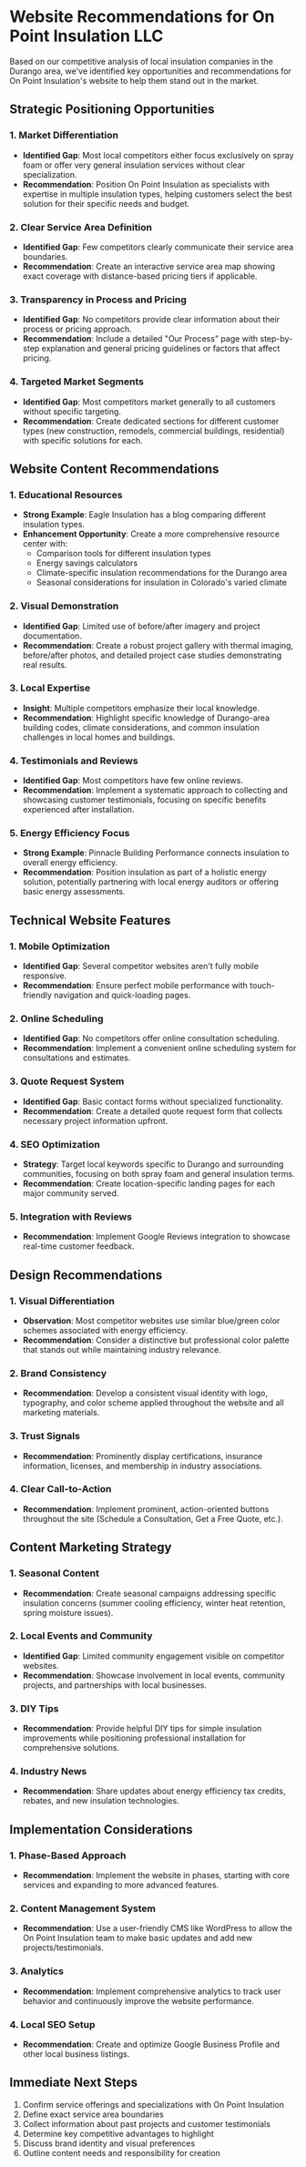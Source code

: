 # Website Recommendations for On Point Insulation LLC

Based on our competitive analysis of local insulation companies in the Durango area, we've identified key opportunities and recommendations for On Point Insulation's website to help them stand out in the market.

## Strategic Positioning Opportunities

### 1. Market Differentiation
- **Identified Gap**: Most local competitors either focus exclusively on spray foam or offer very general insulation services without clear specialization.
- **Recommendation**: Position On Point Insulation as specialists with expertise in multiple insulation types, helping customers select the best solution for their specific needs and budget.

### 2. Clear Service Area Definition
- **Identified Gap**: Few competitors clearly communicate their service area boundaries.
- **Recommendation**: Create an interactive service area map showing exact coverage with distance-based pricing tiers if applicable.

### 3. Transparency in Process and Pricing
- **Identified Gap**: No competitors provide clear information about their process or pricing approach.
- **Recommendation**: Include a detailed "Our Process" page with step-by-step explanation and general pricing guidelines or factors that affect pricing.

### 4. Targeted Market Segments
- **Identified Gap**: Most competitors market generally to all customers without specific targeting.
- **Recommendation**: Create dedicated sections for different customer types (new construction, remodels, commercial buildings, residential) with specific solutions for each.

## Website Content Recommendations

### 1. Educational Resources
- **Strong Example**: Eagle Insulation has a blog comparing different insulation types.
- **Enhancement Opportunity**: Create a more comprehensive resource center with:
  - Comparison tools for different insulation types
  - Energy savings calculators
  - Climate-specific insulation recommendations for the Durango area
  - Seasonal considerations for insulation in Colorado's varied climate

### 2. Visual Demonstration
- **Identified Gap**: Limited use of before/after imagery and project documentation.
- **Recommendation**: Create a robust project gallery with thermal imaging, before/after photos, and detailed project case studies demonstrating real results.

### 3. Local Expertise
- **Insight**: Multiple competitors emphasize their local knowledge.
- **Recommendation**: Highlight specific knowledge of Durango-area building codes, climate considerations, and common insulation challenges in local homes and buildings.

### 4. Testimonials and Reviews
- **Identified Gap**: Most competitors have few online reviews.
- **Recommendation**: Implement a systematic approach to collecting and showcasing customer testimonials, focusing on specific benefits experienced after installation.

### 5. Energy Efficiency Focus
- **Strong Example**: Pinnacle Building Performance connects insulation to overall energy efficiency.
- **Recommendation**: Position insulation as part of a holistic energy solution, potentially partnering with local energy auditors or offering basic energy assessments.

## Technical Website Features

### 1. Mobile Optimization
- **Identified Gap**: Several competitor websites aren't fully mobile responsive.
- **Recommendation**: Ensure perfect mobile performance with touch-friendly navigation and quick-loading pages.

### 2. Online Scheduling
- **Identified Gap**: No competitors offer online consultation scheduling.
- **Recommendation**: Implement a convenient online scheduling system for consultations and estimates.

### 3. Quote Request System
- **Identified Gap**: Basic contact forms without specialized functionality.
- **Recommendation**: Create a detailed quote request form that collects necessary project information upfront.

### 4. SEO Optimization
- **Strategy**: Target local keywords specific to Durango and surrounding communities, focusing on both spray foam and general insulation terms.
- **Recommendation**: Create location-specific landing pages for each major community served.

### 5. Integration with Reviews
- **Recommendation**: Implement Google Reviews integration to showcase real-time customer feedback.

## Design Recommendations

### 1. Visual Differentiation
- **Observation**: Most competitor websites use similar blue/green color schemes associated with energy efficiency.
- **Recommendation**: Consider a distinctive but professional color palette that stands out while maintaining industry relevance.

### 2. Brand Consistency
- **Recommendation**: Develop a consistent visual identity with logo, typography, and color scheme applied throughout the website and all marketing materials.

### 3. Trust Signals
- **Recommendation**: Prominently display certifications, insurance information, licenses, and membership in industry associations.

### 4. Clear Call-to-Action
- **Recommendation**: Implement prominent, action-oriented buttons throughout the site (Schedule a Consultation, Get a Free Quote, etc.).

## Content Marketing Strategy

### 1. Seasonal Content
- **Recommendation**: Create seasonal campaigns addressing specific insulation concerns (summer cooling efficiency, winter heat retention, spring moisture issues).

### 2. Local Events and Community
- **Identified Gap**: Limited community engagement visible on competitor websites.
- **Recommendation**: Showcase involvement in local events, community projects, and partnerships with local businesses.

### 3. DIY Tips
- **Recommendation**: Provide helpful DIY tips for simple insulation improvements while positioning professional installation for comprehensive solutions.

### 4. Industry News
- **Recommendation**: Share updates about energy efficiency tax credits, rebates, and new insulation technologies.

## Implementation Considerations

### 1. Phase-Based Approach
- **Recommendation**: Implement the website in phases, starting with core services and expanding to more advanced features.

### 2. Content Management System
- **Recommendation**: Use a user-friendly CMS like WordPress to allow the On Point Insulation team to make basic updates and add new projects/testimonials.

### 3. Analytics
- **Recommendation**: Implement comprehensive analytics to track user behavior and continuously improve the website performance.

### 4. Local SEO Setup
- **Recommendation**: Create and optimize Google Business Profile and other local business listings.

## Immediate Next Steps

1. Confirm service offerings and specializations with On Point Insulation
2. Define exact service area boundaries
3. Collect information about past projects and customer testimonials
4. Determine key competitive advantages to highlight
5. Discuss brand identity and visual preferences
6. Outline content needs and responsibility for creation
